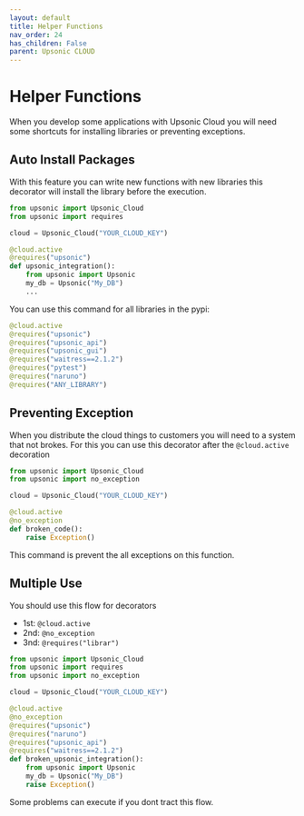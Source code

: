 ```yaml
---
layout: default
title: Helper Functions
nav_order: 24
has_children: False
parent: Upsonic CLOUD
---
```


# Helper Functions
When you develop some applications with Upsonic Cloud you will need some shortcuts for installing libraries or preventing exceptions.

## Auto Install Packages
With this feature you can write new functions with new libraries this decorator will install the library before the execution.

```python
from upsonic import Upsonic_Cloud
from upsonic import requires

cloud = Upsonic_Cloud("YOUR_CLOUD_KEY")

@cloud.active
@requires("upsonic")
def upsonic_integration():
    from upsonic import Upsonic
    my_db = Upsonic("My_DB")
    ...

```

You can use this command for all libraries in the pypi:

```python
@cloud.active
@requires("upsonic")
@requires("upsonic_api")
@requires("upsonic_gui")
@requires("waitress==2.1.2")
@requires("pytest")
@requires("naruno")
@requires("ANY_LIBRARY")
```



## Preventing Exception
When you distribute the cloud things to customers you will need to a system that not brokes. For this you can use this decorator after the `@cloud.active` decoration

```python
from upsonic import Upsonic_Cloud
from upsonic import no_exception

cloud = Upsonic_Cloud("YOUR_CLOUD_KEY")

@cloud.active
@no_exception
def broken_code():
    raise Exception()


```

This command is prevent the all exceptions on this function.


## Multiple Use

You should use this flow for decorators

- 1st: `@cloud.active` 
- 2nd: `@no_exception`
- 3nd: `@requires("librar")`

```python
from upsonic import Upsonic_Cloud
from upsonic import requires
from upsonic import no_exception

cloud = Upsonic_Cloud("YOUR_CLOUD_KEY")

@cloud.active
@no_exception
@requires("upsonic")
@requires("naruno")
@requires("upsonic_api")
@requires("waitress==2.1.2")
def broken_upsonic_integration():
    from upsonic import Upsonic
    my_db = Upsonic("My_DB")
    raise Exception()


```

Some problems can execute if you dont tract this flow.